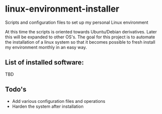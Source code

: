 # linux-environment-installer
Scripts and configuration files to set up my personal Linux environment

At this time the scripts is oriented towards Ubuntu/Debian derivatives. Later this will be expanded to other OS's. The goal for this project is to automate the installation of a linux system so that it becomes possible to fresh install my environment monthly in an easy way.

## List of installed software:

TBD

## Todo's

- Add various configuration files and operations
- Harden the system after installation
